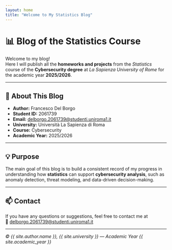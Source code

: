 ```yaml
---
layout: home
title: "Welcome to My Statistics Blog"
---
```


# 📊 Blog of the Statistics Course

Welcome to my blog!  
Here I will publish all the **homeworks and projects** from the *Statistics* course of the **Cybersecurity degree** at *La Sapienza University of Rome* for the academic year **2025/2026**.

---

## 🎯 About This Blog

- **Author:** Francesco Del Borgo  
- **Student ID:** 2061739  
- **Email:** [delborgo.2061739@studenti.uniroma1.it](mailto:delborgo.2061739@studenti.uniroma1.it)  
- **University:** Università La Sapienza di Roma  
- **Course:** Cybersecurity  
- **Academic Year:** 2025/2026  

---

## 💡 Purpose

The main goal of this blog is to build a consistent record of my progress in understanding how **statistics** can support **cybersecurity analysis**, such as anomaly detection, threat modeling, and data-driven decision-making.

---

## 📫 Contact

If you have any questions or suggestions, feel free to contact me at  
📧 [delborgo.2061739@studenti.uniroma1.it](mailto:delborgo.2061739@studenti.uniroma1.it)

---

_© {{ site.author.name }}, {{ site.university }} — Academic Year {{ site.academic_year }}_